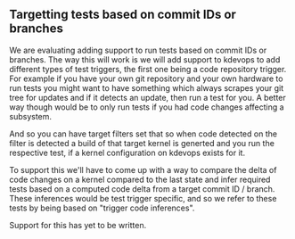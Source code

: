 ## Targetting tests based on commit IDs or branches

We are evaluating adding support to run tests based on commit IDs or branches.
The way this will work is we will add support to kdevops to add different types
of test triggers, the first one being a code repository trigger. For example
if you have your own git repository and your own hardware to run tests you
might want to have something which always scrapes your git tree for updates
and if it detects an update, then run a test for you. A better way though
would be to only run tests if you had code changes affecting a subsystem.

And so you can have target filters set that so when code detected on the filter
is detected a build of that target kernel is generted and you run the respective
test, if a kernel configuration on kdevops exists for it.

To support this we'll have to come up with a way to compare the delta of code
changes on a kernel compared to the last state and infer required tests based
on a computed code delta from a target commit ID / branch. These inferences
would be test trigger specific, and so we refer to these tests by being based
on "trigger code inferences".

Support for this has yet to be written.
